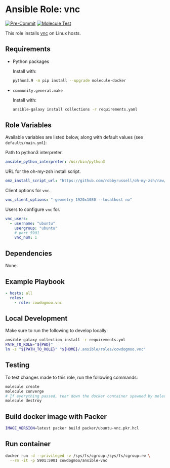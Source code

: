 # Ansible Role: vnc

[![Pre-Commit](https://github.com/cowdogmoo/ansible-vnc/actions/workflows/pre-commit.yaml/badge.svg)](https://github.com/cowdogmoo/ansible-vnc/actions/workflows/pre-commit.yaml)
[![Molecule Test](https://github.com/cowdogmoo/ansible-vnc/actions/workflows/molecule.yaml/badge.svg)](https://github.com/cowdogmoo/ansible-vnc/actions/workflows/molecule.yaml)

This role installs [vnc](https://github.com/cowdogmoo/vnc) on Linux hosts.

## Requirements

- Python packages

  Install with:

  ```bash
  python3.9 -m pip install --upgrade molecule-docker
  ```

- `community.general.make`

  Install with:

  ```bash
  ansible-galaxy install collections -r requirements.yaml
  ```

## Role Variables

Available variables are listed below, along with default values (see `defaults/main.yml`):

Path to python3 interpreter.

```yaml
ansible_python_interpreter: /usr/bin/python3
```

URL for the oh-my-zsh install script.

```yaml
omz_install_script_url: "https://github.com/robbyrussell/oh-my-zsh/raw/master/tools/install.sh"
```

Client options for `vnc`.

```yaml
vnc_client_options: "-geometry 1920x1080 --localhost no"
```

Users to configure `vnc` for.

```yaml
vnc_users:
  - username: "ubuntu"
    usergroup: "ubuntu"
    # port 5901
    vnc_num: 1
```

## Dependencies

None.

## Example Playbook

```yaml
- hosts: all
  roles:
    - role: cowdogmoo.vnc
```

## Local Development

Make sure to run the following to develop locally:

```bash
ansible-galaxy collection install -r requirements.yml
PATH_TO_ROLE="${PWD}"
ln -s "${PATH_TO_ROLE}" "${HOME}/.ansible/roles/cowdogmoo.vnc"
```

## Testing

To test changes made to this role, run the following commands:

```bash
molecule create
molecule converge
# If everything passed, tear down the docker container spawned by molecule:
molecule destroy
```

## Build docker image with Packer

```bash
IMAGE_VERSION=latest packer build packer/ubuntu-vnc.pkr.hcl
```

## Run container

```bash
docker run -d --privileged -v /sys/fs/cgroup:/sys/fs/cgroup:rw \
  --rm -it -p 5901:5901 cowdogmoo/ansible-vnc
```
